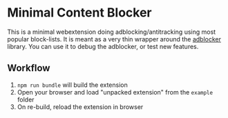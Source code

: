 # Minimal Content Blocker

This is a minimal webextension doing adblocking/antitracking using most
popular block-lists. It is meant as a very thin wrapper around the
[adblocker](https://github.com/cliqz-oss/adblocker) library. You can use it to
debug the adblocker, or test new features.

## Workflow

1. `npm run bundle` will build the extension
2. Open your browser and load "unpacked extension" from the `example` folder
3. On re-build, reload the extension in browser
